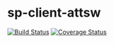 # sp-client-attsw

[![Build Status](https://travis-ci.org/francescosecci/sp-client-attsw.svg?branch=master)](https://travis-ci.org/francescosecci/sp-client-attsw)
[![Coverage Status](https://coveralls.io/repos/github/francescosecci/sp-client-attsw/badge.svg)](https://coveralls.io/github/francescosecci/sp-client-attsw)
